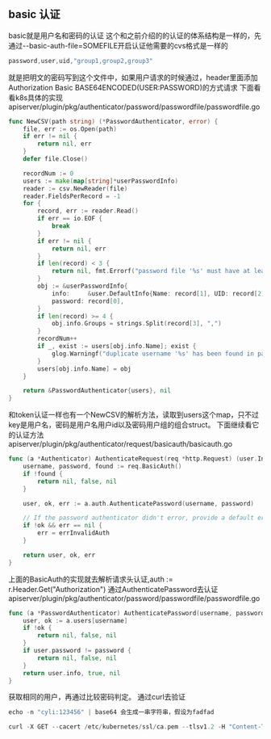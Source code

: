 ## basic 认证
basic就是用户名和密码的认证
这个和之前介绍的的认证的体系结构是一样的，先通过--basic-auth-file=SOMEFILE开启认证他需要的cvs格式是一样的
```go
password,user,uid,"group1,group2,group3"
```
就是把明文的密码写到这个文件中，如果用户请求的时候通过，header里面添加Authorization Basic BASE64ENCODED(USER:PASSWORD)的方式请求
下面看看k8s具体的实现apiserver/plugin/pkg/authenticator/password/passwordfile/passwordfile.go
```go
func NewCSV(path string) (*PasswordAuthenticator, error) {
	file, err := os.Open(path)
	if err != nil {
		return nil, err
	}
	defer file.Close()

	recordNum := 0
	users := make(map[string]*userPasswordInfo)
	reader := csv.NewReader(file)
	reader.FieldsPerRecord = -1
	for {
		record, err := reader.Read()
		if err == io.EOF {
			break
		}
		if err != nil {
			return nil, err
		}
		if len(record) < 3 {
			return nil, fmt.Errorf("password file '%s' must have at least 3 columns (password, user name, user uid), found %d", path, len(record))
		}
		obj := &userPasswordInfo{
			info:     &user.DefaultInfo{Name: record[1], UID: record[2]},
			password: record[0],
		}
		if len(record) >= 4 {
			obj.info.Groups = strings.Split(record[3], ",")
		}
		recordNum++
		if _, exist := users[obj.info.Name]; exist {
			glog.Warningf("duplicate username '%s' has been found in password file '%s', record number '%d'", obj.info.Name, path, recordNum)
		}
		users[obj.info.Name] = obj
	}

	return &PasswordAuthenticator{users}, nil
}

```
和token认证一样也有一个NewCSV的解析方法，读取到users这个map，只不过key是用户名，密码是用户名用户id以及密码用户组的组合struct。
下面继续看它的认证方法apiserver/plugin/pkg/authenticator/request/basicauth/basicauth.go
```go
func (a *Authenticator) AuthenticateRequest(req *http.Request) (user.Info, bool, error) {
	username, password, found := req.BasicAuth()
	if !found {
		return nil, false, nil
	}

	user, ok, err := a.auth.AuthenticatePassword(username, password)

	// If the password authenticator didn't error, provide a default error
	if !ok && err == nil {
		err = errInvalidAuth
	}

	return user, ok, err
}
```
上面的BasicAuth的实现就去解析请求头认证,auth := r.Header.Get("Authorization")
通过AuthenticatePassword去认证apiserver/plugin/pkg/authenticator/password/passwordfile/passwordfile.go
```go
func (a *PasswordAuthenticator) AuthenticatePassword(username, password string) (user.Info, bool, error) {
	user, ok := a.users[username]
	if !ok {
		return nil, false, nil
	}
	if user.password != password {
		return nil, false, nil
	}
	return user.info, true, nil
}

```
获取相同的用户，再通过比较密码判定。
通过curl去验证
```go
echo -n "cyli:123456" | base64 会生成一串字符串，假设为fadfad

curl -X GET --cacert /etc/kubernetes/ssl/ca.pem --tlsv1.2 -H "Content-Type: application/json"  -H "Authorization: Basic fadfad" https://master:6443/api/v1/pods
```